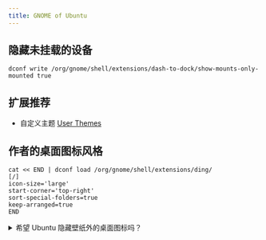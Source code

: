 ```yaml
---
title: GNOME of Ubuntu
---
```


## 隐藏未挂载的设备

    dconf write /org/gnome/shell/extensions/dash-to-dock/show-mounts-only-mounted true

## 扩展推荐

- 自定义主题 [User Themes](https://extensions.gnome.org/extension/19/user-themes/)

## 作者的桌面图标风格

```shell
cat << END | dconf load /org/gnome/shell/extensions/ding/
[/]
icon-size='large'
start-corner='top-right'
sort-special-folders=true
keep-arranged=true
END
```

<details className="alert--warning">
  <summary>希望 Ubuntu 隐藏壁纸外的桌面图标吗？</summary>

    gnome-extensions disable ding@rastersoft.com

</details>

<!--
## 喜欢紫色背景的登录界面吗？

作者不喜欢，作者更喜欢 GNOME 原生的灰色背景：

```shell
wget https://cdn.jsdelivr.net/gh/littleboyharry-misc/better-ubuntu-gdm@master/change-gdm-background
chmod +x change-gdm-background
sudo ./change-gdm-background
```

恢复

    sudo ./change-gdm-background restore

项目灵感来源：https://github.com/mendhak/change-gdm-background
-->
